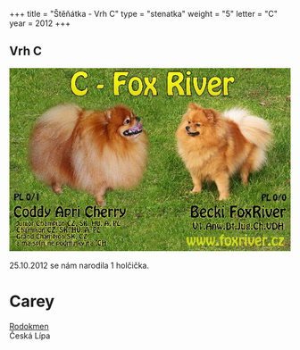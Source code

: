 +++
title = "Štěňátka - Vrh C"
type = "stenatka"
weight = "5"
letter = "C"
year = 2012
+++


<h2><span lang="cz">Vrh</span> C</h2>

![Vrh G](/images/vrhc.jpg)

<p lang="cz" data-lang-token="puppies-introduction-c">
25.10.2012 se nám narodila 1 holčička.
</p>

<div style="position:relative;">
<div>
<h1 class="entry-title name-plate">Carey</h1>
</div>
<a href="http://www.spic.cz/genealogie/index.php?pid=16066" target="_blank"><div class="pedigree" style="left:0px;"><span class="pedigree-label">Rodokmen</span></div></a>
</div>
<div class="location">
Česká Lípa
</div>

<div class="fb-album-container"></div>

<script type="text/javascript">
    window.onload = function() {
      jQuery( document ).ready(function ($) {

        $(".fb-album-container").FacebookAlbumBrowser({
              account: "natgeo",
              accessToken: "775908159169504|cYEIsh0rs25OQQC8Ex2hXyCOut4",
              onlyAlbum: "526743121091388",
              showComments: false,
              commentsLimit:3,
              showAccountInfo: false,
              showAlbumNameInPreview: false,
              showImageCount: false,
              showImageText: true,
              shareButton: false,
              albumsPageSize: 100,
              photosPageSize: 9,
              lightbox: true,
              photosCheckbox: false,
	            pluginImagesPath: "../images/",
              likeButton: false,
              shareButton: false,
              showMoreButton: true
          });
      });
    }
</script>

</div>
